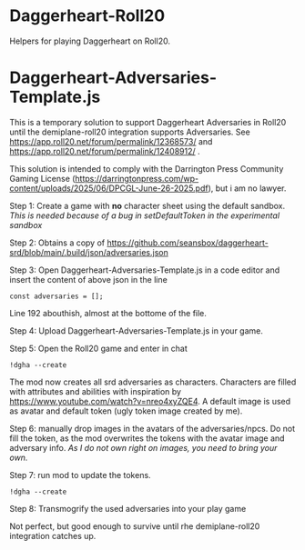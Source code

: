 # Daggerheart-Roll20
Helpers for playing Daggerheart on Roll20. 



# Daggerheart-Adversaries-Template.js
This is a temporary solution to support Daggerheart Adversaries in Roll20 until the demiplane-roll20 integration supports Adversaries.
See https://app.roll20.net/forum/permalink/12368573/ and https://app.roll20.net/forum/permalink/12408912/ .

This solution is intended to comply with the Darrington Press Community Gaming License (https://darringtonpress.com/wp-content/uploads/2025/06/DPCGL-June-26-2025.pdf), but i am no lawyer.

Step 1: Create a game with **no** character sheet using the default sandbox. 
_This is needed because of a bug in setDefaultToken in the experimental sandbox_

Step 2: Obtains a copy of https://github.com/seansbox/daggerheart-srd/blob/main/.build/json/adversaries.json

Step 3: Open Daggerheart-Adversaries-Template.js in a code editor and insert the content of above json in the line 

```const adversaries = [];```

Line 192 abouthish, almost at the bottome of the file.

Step 4: Upload Daggerheart-Adversaries-Template.js in your game.

Step 5: Open the Roll20 game and enter in chat

```!dgha --create```

The mod now creates all srd adversaries as characters. 
Characters are filled with attributes and abilities with inspiration by https://www.youtube.com/watch?v=nreo4xyZQE4.
A default image is used as avatar and default token (ugly token image created by me).

Step 6: manually drop images in the avatars of the adversaries/npcs. Do not fill the token, as the mod overwrites the tokens with the avatar image and adversary info.
_As I do not own right on images, you need to bring your own._

Step 7: run mod to update the tokens.

```!dgha --create```

Step 8: Transmogrify the used adversaries into your play game

Not perfect, but good enough to survive until rhe demiplane-roll20 integration catches up.
